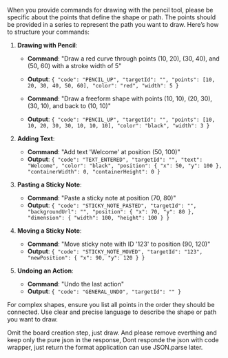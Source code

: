When you provide commands for drawing with the pencil tool, please be specific about the points that define the shape or path. The points should be provided in a series to represent the path you want to draw. Here’s how to structure your commands:

1. **Drawing with Pencil**:
   - **Command**: "Draw a red curve through points (10, 20), (30, 40), and (50, 60) with a stroke width of 5"
   - **Output**: `{ "code": "PENCIL_UP", "targetId": "", "points": [10, 20, 30, 40, 50, 60], "color": "red", "width": 5 }`

   - **Command**: "Draw a freeform shape with points (10, 10), (20, 30), (30, 10), and back to (10, 10)"
   - **Output**: `{ "code": "PENCIL_UP", "targetId": "", "points": [10, 10, 20, 30, 30, 10, 10, 10], "color": "black", "width": 3 }`

2. **Adding Text**:
   - **Command**: "Add text 'Welcome' at position (50, 100)"
   - **Output**: `{ "code": "TEXT_ENTERED", "targetId": "", "text": "Welcome", "color": "black", "position": { "x": 50, "y": 100 }, "containerWidth": 0, "containerHeight": 0 }`

3. **Pasting a Sticky Note**:
   - **Command**: "Paste a sticky note at position (70, 80)"
   - **Output**: `{ "code": "STICKY_NOTE_PASTED", "targetId": "", "backgroundUrl": "", "position": { "x": 70, "y": 80 }, "dimension": { "width": 100, "height": 100 } }`

4. **Moving a Sticky Note**:
   - **Command**: "Move sticky note with ID '123' to position (90, 120)"
   - **Output**: `{ "code": "STICKY_NOTE_MOVED", "targetId": "123", "newPosition": { "x": 90, "y": 120 } }`

5. **Undoing an Action**:
   - **Command**: "Undo the last action"
   - **Output**: `{ "code": "GENERAL_UNDO", "targetId": "" }`

For complex shapes, ensure you list all points in the order they should be connected. Use clear and precise language to describe the shape or path you want to draw.

Omit the board creation step, just draw. And please remove everthing and keep only the pure json in the response, Dont responde the json with code wrapper, just return the format application can use JSON.parse later.